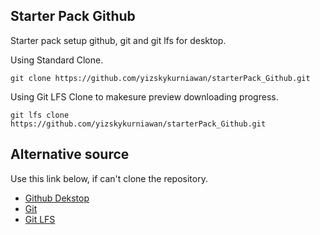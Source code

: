 ## Starter Pack Github
Starter pack setup github, git and git lfs for desktop.

Using Standard Clone.
```
git clone https://github.com/yizskykurniawan/starterPack_Github.git
```
Using Git LFS Clone to makesure preview downloading progress.
```
git lfs clone https://github.com/yizskykurniawan/starterPack_Github.git
```

## Alternative source
Use this link below, if can't clone the repository.
+ [Github Dekstop](https://desktop.github.com/download/)<br>
+ [Git](https://git-scm.com/downloads)<br>
+ [Git LFS](https://git-lfs.com/)<br>

